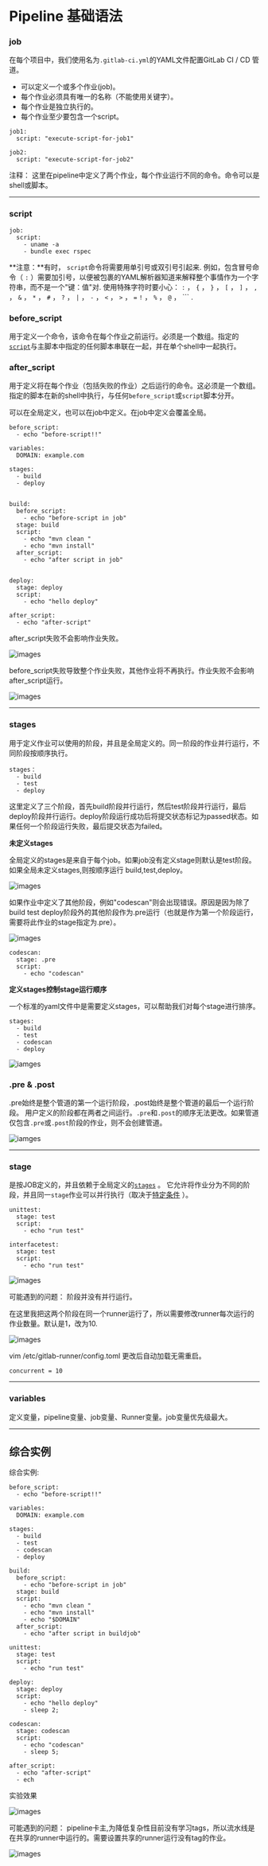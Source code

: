 

# Pipeline 基础语法



### job

在每个项目中，我们使用名为`.gitlab-ci.yml`的YAML文件配置GitLab CI / CD 管道。

- 可以定义一个或多个作业(job)。
- 每个作业必须具有唯一的名称（不能使用关键字）。
- 每个作业是独立执行的。
- 每个作业至少要包含一个script。 



```
job1:
  script: "execute-script-for-job1"

job2:
  script: "execute-script-for-job2"
```



注释： 这里在pipeline中定义了两个作业，每个作业运行不同的命令。命令可以是shell或脚本。



---

### script

```
job:
  script:
    - uname -a
    - bundle exec rspec
```

**注意：**有时， `script`命令将需要用单引号或双引号引起来. 例如，包含冒号命令（ `:` ）需要加引号，以便被包裹的YAML解析器知道来解释整个事情作为一个字符串，而不是一个"键：值"对. 使用特殊字符时要小心： `:` ， `{` ， `}` ， `[` ， `]` ， `,` ， `&` ， `*` ， `#` ， `?` ， `|` ， `-` ， `<` ， `>` ， `=` `!` ， `%` ， `@` ， ``` .



### before_script

用于定义一个命令，该命令在每个作业之前运行。必须是一个数组。指定的[`script`](http://s0docs0gitlab0com.icopy.site/12.9/ee/ci/yaml/README.html#script)与主脚本中指定的任何脚本串联在一起，并在单个shell中一起执行。



### after_script

用于定义将在每个作业（包括失败的作业）之后运行的命令。这必须是一个数组。指定的脚本在新的shell中执行，与任何`before_script`或`script`脚本分开。

可以在全局定义，也可以在job中定义。在job中定义会覆盖全局。

```
before_script:
  - echo "before-script!!"

variables:
  DOMAIN: example.com

stages:
  - build
  - deploy
 

build:
  before_script:
    - echo "before-script in job"
  stage: build
  script:
    - echo "mvn clean "
    - echo "mvn install"
  after_script:
    - echo "after script in job"


deploy:
  stage: deploy
  script:
    - echo "hello deploy"
    
after_script:
  - echo "after-script"
```



after_script失败不会影响作业失败。

![images](images/02.png)

before_script失败导致整个作业失败，其他作业将不再执行。作业失败不会影响after_script运行。

![images](images/03.png)



---

### stages

用于定义作业可以使用的阶段，并且是全局定义的。同一阶段的作业并行运行，不同阶段按顺序执行。

```
stages：
  - build
  - test
  - deploy
```

这里定义了三个阶段，首先build阶段并行运行，然后test阶段并行运行，最后deploy阶段并行运行。deploy阶段运行成功后将提交状态标记为passed状态。如果任何一个阶段运行失败，最后提交状态为failed。

**未定义stages**

全局定义的stages是来自于每个job。如果job没有定义stage则默认是test阶段。如果全局未定义stages,则按顺序运行 build,test,deploy。 

![images](images/04.png)

如果作业中定义了其他阶段，例如"codescan"则会出现错误。原因是因为除了build test deploy阶段外的其他阶段作为.pre运行（也就是作为第一个阶段运行，需要将此作业的stage指定为.pre）。

![images](images/05.png)

```
codescan:
  stage: .pre
  script:
    - echo "codescan"
```



**定义stages控制stage运行顺序**

一个标准的yaml文件中是需要定义stages，可以帮助我们对每个stage进行排序。

```
stages:
  - build
  - test
  - codescan
  - deploy
```



![iamges](images/06.png)



### .pre & .post

.pre始终是整个管道的第一个运行阶段，.post始终是整个管道的最后一个运行阶段。 用户定义的阶段都在两者之间运行。`.pre`和`.post`的顺序无法更改。如果管道仅包含`.pre`或`.post`阶段的作业，则不会创建管道。

![iamges](images/05.png)

---



### stage

是按JOB定义的，并且依赖于全局定义的[`stages`](http://s0docs0gitlab0com.icopy.site/12.9/ee/ci/yaml/README.html#stages) 。 它允许将作业分为不同的阶段，并且同一`stage`作业可以并行执行（取决于[特定条件](http://s0docs0gitlab0com.icopy.site/12.9/ee/ci/yaml/README.html#using-your-own-runners) ）。

```
unittest:
  stage: test
  script:
    - echo "run test"
    
interfacetest:
  stage: test
  script:
    - echo "run test"
```

![images](images/07.png)

可能遇到的问题： 阶段并没有并行运行。

在这里我把这两个阶段在同一个runner运行了，所以需要修改runner每次运行的作业数量。默认是1，改为10.

![images](images/08.png)

vim /etc/gitlab-runner/config.toml 更改后自动加载无需重启。

```
concurrent = 10
```



---



### variables

定义变量，pipeline变量、job变量、Runner变量。job变量优先级最大。

---





## 综合实例

综合实例:

```
before_script:
  - echo "before-script!!"

variables:
  DOMAIN: example.com
  
stages:
  - build
  - test
  - codescan
  - deploy

build:
  before_script:
    - echo "before-script in job"
  stage: build
  script:
    - echo "mvn clean "
    - echo "mvn install"
    - echo "$DOMAIN"
  after_script:
    - echo "after script in buildjob"

unittest:
  stage: test
  script:
    - echo "run test"

deploy:
  stage: deploy
  script:
    - echo "hello deploy"
    - sleep 2;
  
codescan:
  stage: codescan
  script:
    - echo "codescan"
    - sleep 5;
 
after_script:
  - echo "after-script"
  - ech
```



实验效果

![images](images/17.png)



可能遇到的问题： pipeline卡主,为降低复杂性目前没有学习tags，所以流水线是在共享的runner中运行的。需要设置共享的runner运行没有tag的作业。

![images](images/18.png)



